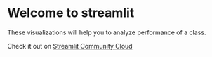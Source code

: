 # Welcome to streamlit

These visualizations will help you to analyze performance of a class.

Check it out on [Streamlit Community Cloud](https://st-hello-app.streamlit.app/)
